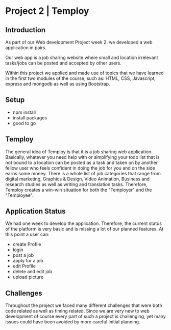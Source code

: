 # **Project 2 | Temploy**

## Introduction

As part of our Web development Project week 2, we developed a web application in pairs.

Our web app is a job sharing website where small and location irrelevant tasks/jobs can be posted and accepted by other users.

Within this project we applied and made use of topics that we have learned in the first two modules of the course, such as: HTML, CSS, Javascript, express and mongodb as well as using Bootstrap.


## Setup

* npm install
* install packages
* good to go



## Temploy

The general idea of Temploy is that it is a job sharing web application. Basically, whatever you need help with or simplifying your todo list that is not bound to a location can be posted as a task and taken on by another fellow user who feels confident in doing the job for you and on the side earns some money. There is a whole list of job categories that range from digital marketing, Graphics & Design, Video Animation, Business and research studies as well as writing and translation tasks.
Therefore, Temploy creates a win-win situation for both the "Temployer" and the "Temployee".



## Application Status

We had one week to develop the application. Therefore, the current status of the platform is very basic and is missing a lot of our planned features.
At this point a user can:
- create Profile
- login
- post a job
- apply for a job
- edit Profile
- delete and edit job
- upload picture



## Challenges

Throughout the project we faced many different challenges that were both code related as well as timing related.
Since we are very new to web development of course every part of such a project is challenging, yet many issues could have been avoided by more careful initial planning.
